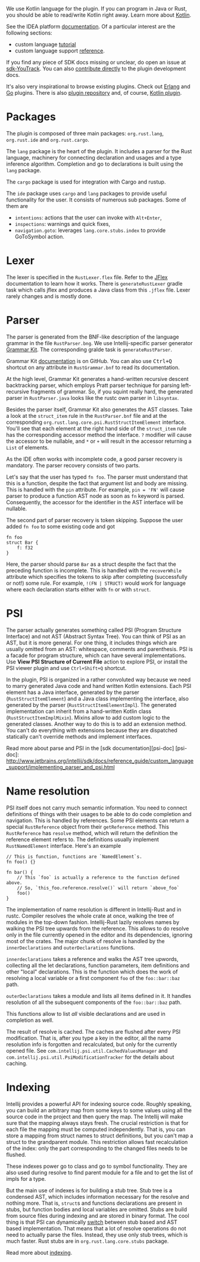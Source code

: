 We use Kotlin language for the plugin. If you can program in Java or Rust, you
should be able to read/write Kotlin right away. Learn more about [Kotlin].

See the IDEA platform [documentation][sdk-docs]. Of a particular interest are
the following sections:
  * custom language [tutorial][lang-tutorial]
  * custom language support [reference][lang-reference].

If you find any piece of SDK docs missing or unclear, do open an issue at
[sdk-YouTrack]. You can also [contribute directly][sdk-contributing] to the
plugin development docs.

It's also very inspirational to browse existing plugins. Check out [Erlang] and
[Go] plugins. There is also [plugin repository] and, of course, [Kotlin plugin].

[Kotlin]: https://kotlinlang.org/
[sdk-docs]: http://www.jetbrains.org/intellij/sdk/docs/

[lang-reference]: http://www.jetbrains.org/intellij/sdk/docs/reference_guide/custom_language_support.html
[lang-tutorial]: http://www.jetbrains.org/intellij/sdk/docs/tutorials/custom_language_support_tutorial.html

[sdk-YouTrack]: https://youtrack.jetbrains.com/issues/IJSDK
[sdk-contributing]: https://github.com/JetBrains/intellij-sdk-docs/blob/master/CONTRIBUTING.md

[Erlang]: https://github.com/ignatov/intellij-erlang
[Go]: https://github.com/go-lang-plugin-org/go-lang-idea-plugin
[plugin repository]: https://github.com/JetBrains/intellij-plugins
[Kotlin plugin]: https://github.com/JetBrains/kotlin

# Packages

The plugin is composed of three main packages: `org.rust.lang`, `org.rust.ide`
and `org.rust.cargo`.

The `lang` package is the heart of the plugin. It includes a parser for the Rust
language, machinery for connecting declaration and usages and a type inference
algorithm. Completion and go to declarations is built using the `lang` package.

The `cargo` package is used for integration with Cargo and rustup.

The `ide` package uses `cargo` and `lang` packages to provide useful
functionality for the user. It consists of numerous sub packages. Some of them
are

* `intentions`: actions that the user can invoke with `Alt+Enter`,
* `inspections`: warnings and quick fixes,
* `navigation.goto`: leverages `lang.core.stubs.index` to provide GoToSymbol
  action.
  
# Lexer

The lexer is specified in the `RustLexer.flex` file. Refer to the [JFlex]
documentation to learn how it works. There is `generateRustLexer` gradle task
which calls jflex and produces a Java class from this `.jflex` file. Lexer
rarely changes and is mostly done.

# Parser

The parser is generated from the BNF-like description of the language grammar in
the file `RustParser.bng`. We use Intellij-specific parser generator [Grammar
Kit]. The corresponding gralde task is `generateRustParser`.

Grammar Kit [documentation][GK-docs] is on GitHub. You can also use
<kbd>Ctrl+Q</kbd> shortcut on any attribute in `RustGrammar.bnf` to read its
documentation.

At the high level, Grammar Kit generates a hand-written recursive descent
backtracking parser, which employs Pratt parser technique for parsing
left-recursive fragments of grammar. So, if you squint really hard, the
generated parser in `RustParser.java` looks like the rustc own parser in
`libsyntax`.

Besides the parser itself, Grammar Kit also generates the AST classes. Take a
look at the `struct_item` rule in the `RustParser.bnf` file and at the
corresponding `org.rust.lang.core.psi.RustStructItemElement` interface. You'll
see that each element at the right hand side of the `struct_item` rule has the
corresponding accessor method the interface. `?` modifier will cause the
accessor to be nullable, and `*` or `+` will result in the accessor returning a
`List` of elements.

As the IDE often works with incomplete code, a good parser recovery is
mandatory. The parser recovery consists of two parts. 

Let's say that the user has typed `fn foo`. The parser must understand that this
is a function, despite the fact that argument list and body are missing. This is
handled with the `pin` attribute. For example, `pin = 'FN'` will cause parser to
produce a function AST node as soon as `fn` keyword is parsed. Consequently, the
accessor for the identifier in the AST interface will be nullable. 

The second part of parser recovery is token skipping. Suppose the user added `fn
foo` to some existing code and got

```
fn foo
struct Bar {
    f: f32
}
```

Here, the parser should parse `Bar` as a struct despite the fact that the
preceding function is incomplete. This is handled with the `recoverWhile`
attribute which specifies the tokens to skip after completing (successfully or
not!) some rule. For example, `!(FN | STRUCT)` would work for language where
each declaration starts either with `fn` or with `struct`.

[JFlex]: http://www.jflex.de/
[Grammar Kit]: https://github.com/JetBrains/Grammar-Kit
[GK-docs]: https://github.com/JetBrains/Grammar-Kit/blob/master/HOWTO.md


# PSI

The parser actually generates something called PSI (Program Structure Interface)
and not AST (Abstract Syntax Tree). You can think of PSI as an AST, but it is
more general. For one thing, it includes things which are usually omitted from
an AST: whitespace, comments and parenthesis. PSI is a facade for program
structure, which can have several implementations. Use **View PSI Structure of
Current File** action to explore PSI, or install the PSI viewer plugin and use
`Ctrl+Shift+Q` shortcut.

In the plugin, PSI is organized in a rather convoluted way because we need to
marry generated Java code and hand written Kotlin extensions. Each PSI element
has a Java interface, generated by the parser (`RustStructItemElement`) and a
Java class implementing the interface, also generated by the parser
(`RustStructItemElementImpl`). The generated implementation can inherit from a
hand-written Kotlin class (`RustStructItemImplMixin`). Mixins allow to add
custom logic to the generated classes. Another way to do this is to add an
extension method. You can't do everything with extensions because they are
dispatched statically can't override methods and implement interfaces.

Read more about parse and PSI in the [sdk documentation][psi-doc]
[psi-doc]: http://www.jetbrains.org/intellij/sdk/docs/reference_guide/custom_language_support/implementing_parser_and_psi.html

# Name resolution

PSI itself does not carry much semantic information. You need to connect
definitions of things with their usages to be able to do code completion and
navigation. This is handled by references. Some PSI elements can return a
special `RustReference` object from their `getReference` method. This
`RustReference` has `resolve` method, which will return the definition the
reference element refers to. The definitions usually implement
`RustNamedElement` interface. Here's an example

```
// This is function, functions are `NamedElement`s.
fn foo() {}

fn bar() {
    // This `foo` is actually a reference to the function defined above. 
    // So, `this_foo.reference.resolve()` will return `above_foo`
    foo()
}
```

The implementation of name resolution is different in Intellij-Rust and in
rustc. Compiler resolves the whole crate at once, walking the tree of modules in
the top-down fashion. Intellij-Rust lazily resolves names by walking the PSI
tree upwards from the reference. This allows to do resolve only in the file
currently opened in the editor and its dependencies, ignoring most of the
crates. The major chunk of resolve is handled by the `innerDeclarations` and
`outerDeclarations` functions. 

`innerdeclarations` takes a reference and walks the AST tree upwords, collecting
all the let declarations, function parameters, item definitions and other
"local" declarations. This is the function which does the work of resolving a
local variable or a first component `foo` of the `foo::bar::baz` path.

`outerDeclarations` takes a module and lists all items defined in it. It handles
resolution of all the subsequent components of the `foo::bar::baz` path.

This functions allow to list *all* visible declarations and are used in
completion as well.

The result of resolve is cached. The caches are flushed after every PSI
modification. That is, after you type a key in the editor, all the name
resolution info is forgotten and recalculated, but only for the currently opened
file. See `com.intellij.psi.util.CachedValuesManager` and
`com.intellij.psi.util.PsiModificationTracker` for the details about caching.

# Indexing

Intellij provides a powerful API for indexing source code. Roughly speaking, you
can build an arbitrary map from some keys to some values using all the source
code in the project and then query the map. The Intellij will make sure that the
mapping always stays fresh. The crucial restriction is that for each file the
mapping must be computed independently. That is, you can store a mapping from
struct names to struct definitions, but you can't map a struct to the
grandparent module. This restriction allows fast recalculation of the index:
only the part corresponding to the changed files needs to be flushed.

These indexes power go to class and go to symbol functionality. They are also
used during resolve to find parent module for a file and to get the list of
impls for a type.

But the main use of indexes is for building a stub tree. Stub tree is a
condensed AST, which includes information necessary for the resolve and nothing
more. That is, `struct`s and functions declarations are present in stubs, but
function bodies and local variables are omitted. Stubs are build from source
files during indexing and are stored in binary format. The cool thing is that
PSI can
dynamically
[switch](https://github.com/intellij-rust/intellij-rust/blob/c7769a68d14a02ced8fd4b307b5ae1f0443e1fd4/src/main/kotlin/org/rust/lang/core/psi/impl/RustStubbedNamedElementImpl.kt#L21) between
stub based and AST based implementation. That means that a lot of resolve
operations do not need to actually parse the files. Instead, they use only stub
trees, which is much faster. Rust stubs are in `org.rust.lang.core.stubs`
package.


Read more about [indexing].

[indexing]: http://www.jetbrains.org/intellij/sdk/docs/basics/indexing_and_psi_stubs.html
